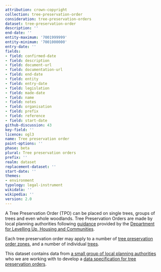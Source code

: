 ```yaml
---
attribution: crown-copyright
collection: tree-preservation-order
consideration: tree-preservation-orders
dataset: tree-preservation-order
description: ''
end-date: ''
entity-maximum: '7001999999'
entity-minimum: '7001000000'
entry-date: ''
fields:
- field: confirmed-date
- field: description
- field: document-url
- field: documentation-url
- field: end-date
- field: entity
- field: entry-date
- field: legislation
- field: made-date
- field: name
- field: notes
- field: organisation
- field: prefix
- field: reference
- field: start-date
github-discussion: 43
key-field: ''
licence: ogl3
name: Tree preservation order
paint-options: ''
phase: beta
plural: Tree preservation orders
prefix: ''
realm: dataset
replacement-dataset: ''
start-date: ''
themes:
- environment
typology: legal-instrument
wikidata: ''
wikipedia: ''
version: 2.0
---
```


A Tree Preservation Order (TPO) can be placed on single trees, groups of trees and even whole woodlands. Tree Preservation Orders are made by local planning authorities following [guidance](https://www.gov.uk/guidance/tree-preservation-orders-and-trees-in-conservation-areas) provided by the [Department for Levelling Up, Housing and Communities](https://www.gov.uk/government/organisations/department-for-levelling-up-housing-and-communities).

Each tree preservation order may apply to a number of [tree preservation order zones](/dataset/tree-preservation-order-zone), and a number of individual [trees](/dataset/tree).

This dataset contains data from [a small group of local planning authorities](/about/) who we are working with to develop a [data specification for tree preservation orders](https://www.digital-land.info/guidance/specifications/tree-preservation-order).
